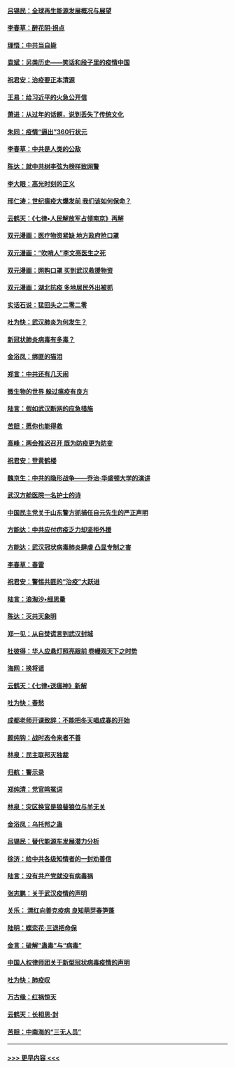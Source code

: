 #### [吕锡民：全球再生能源发展概况与展望](../pages/nsc993/n11890613.md?t=02241301) 
#### [李春草：醉花阴·拐点](../pages/nsc993/n11890567.md?t=02241301) 
#### [理悟：中共当自毙](../pages/nsc993/n11890559.md?t=02241301) 
#### [袁斌：另类历史——笑话和段子里的疫情中国](../pages/nsc993/n11889243.md?t=02241301) 
#### [祝君安：治疫要正本清源](../pages/nsc993/n11889085.md?t=02241301) 
#### [王易：给习近平的火急公开信](../pages/nsc993/n11888225.md?t=02241301) 
#### [萧进：从过年的话题，说到丢失了传统文化](../pages/nsc993/n11887732.md?t=02241301) 
#### [朱同：疫情“逼出”360行状元](../pages/nsc993/n11887678.md?t=02241301) 
#### [李春草：中共是人类的公敌](../pages/nsc993/n11887656.md?t=02241301) 
#### [陈达：就中共树李弦为榜样致网警](../pages/nsc993/n11887625.md?t=02241301) 
#### [李大眼：高光时刻的正义](../pages/nsc993/n11887585.md?t=02241301) 
#### [邢仁涛：世纪瘟疫大爆发前 我们该如何保命？](../pages/nsc993/n11887535.md?t=02241301) 
#### [云鹤天：《七律▪人民解放军占领南京》再解](../pages/nsc993/n11887524.md?t=02241301) 
#### [双元漫画：医疗物资紧缺 地方政府抢口罩](../pages/nsc993/n11884744.md?t=02241301) 
#### [双元漫画：“吹哨人”李文亮医生之死](../pages/nsc993/n11884705.md?t=02241301) 
#### [双元漫画：网购口罩 买到武汉救援物资](../pages/nsc993/n11884670.md?t=02241301) 
#### [双元漫画：湖北抗疫 多地居民外出被抓](../pages/nsc993/n11884643.md?t=02241301) 
#### [实话石说：猛回头之二零二零](../pages/nsc993/n11883968.md?t=02241301) 
#### [吐为快：武汉肺炎为何发生？](../pages/nsc993/n11882180.md?t=02241301) 
#### [新冠状肺炎病毒有多毒？](../pages/nsc993/n11881790.md?t=02241301) 
#### [金浴凤：绑匪的猫泪](../pages/nsc993/n11880664.md?t=02241301) 
#### [郑言：中共还有几天闹](../pages/nsc993/n11880645.md?t=02241301) 
#### [微生物的世界 躲过瘟疫有良方](../pages/nsc993/n11880492.md?t=02241301) 
#### [陆言：假如武汉断网的应急措施](../pages/nsc993/n11880619.md?t=02241301) 
#### [苦胆：愿你也能得救](../pages/nsc993/n11880601.md?t=02241301) 
#### [高峰：两会推迟召开  既为防疫更为防变](../pages/nsc993/n11879977.md?t=02241301) 
#### [祝君安：登黄鹤楼](../pages/nsc993/n11880583.md?t=02241301) 
#### [魏京生：中共的隐形战争——乔治‧华盛顿大学的演讲](../pages/nsc993/n11879765.md?t=02241301) 
#### [武汉方舱医院一名护士的诗](../pages/nsc993/n11878480.md?t=02241301) 
#### [中国民主党关于山东警方抓捕任自元先生的严正声明](../pages/nsc993/n11877506.md?t=02241301) 
#### [方能达：中共应付疠疫乏力却坚拒外援](../pages/nsc993/n11877497.md?t=02241301) 
#### [方能达：武汉冠状病毒肺炎肆虐 凸显专制之害](../pages/nsc993/n11877475.md?t=02241301) 
#### [李春草：春雷](../pages/nsc993/n11876287.md?t=02241301) 
#### [祝君安：警惕共匪的“治疫”大跃进](../pages/nsc993/n11876084.md?t=02241301) 
#### [陆言：浪淘沙•细思量](../pages/nsc993/n11876071.md?t=02241301) 
#### [陈达：灭共天象明](../pages/nsc993/n11876063.md?t=02241301) 
#### [郑一见：从自焚谎言到武汉封城](../pages/nsc993/n11875621.md?t=02241301) 
#### [杜彼得：华人应悬灯照亮跟前 卷幔观天下之时势](../pages/nsc993/n11874822.md?t=02241301) 
#### [海网：换将谣](../pages/nsc993/n11873712.md?t=02241301) 
#### [云鹤天：《七律▪送瘟神》新解](../pages/nsc993/n11873598.md?t=02241301) 
#### [吐为快：春愁](../pages/nsc993/n11872801.md?t=02241301) 
#### [成都老师开课致辞：不能把冬天唱成春的开始](../pages/nsc993/n11872653.md?t=02241301) 
#### [颜纯钩：战时态令来者不善](../pages/nsc993/n11872011.md?t=02241301) 
#### [林泉：民主联邦灭独裁](../pages/nsc993/n11870998.md?t=02241301) 
#### [归航：警示录](../pages/nsc993/n11870963.md?t=02241301) 
#### [郑纯清：党官鸣冤词](../pages/nsc993/n11870938.md?t=02241301) 
#### [林泉：灾区换官是狼替狼位与羊无关](../pages/nsc993/n11870896.md?t=02241301) 
#### [金浴凤：乌托邦之蛊](../pages/nsc993/n11870879.md?t=02241301) 
#### [吕锡民：替代能源车发展潜力分析](../pages/nsc993/n11870656.md?t=02241301) 
#### [徐济：给中共各级知情者的一封劝善信](../pages/nsc993/n11868561.md?t=02241301) 
#### [陆言：没有共产党就没有病毒祸](../pages/nsc993/n11868232.md?t=02241301) 
#### [张志鹏：关于武汉疫情的声明](../pages/nsc993/n11867182.md?t=02241301) 
#### [关乐： 漂红向善克疫病 良知萌芽春笋蓬](../pages/nsc993/n11865710.md?t=02241301) 
#### [陆明：蝶恋花‧三退把命保](../pages/nsc993/n11865673.md?t=02241301) 
#### [金言：破解“蛊毒”与“病毒”](../pages/nsc993/n11864103.md?t=02241301) 
#### [中国人权律师团关于新型冠状病毒疫情的声明](../pages/nsc993/n11864249.md?t=02241301) 
#### [吐为快：肺疫叹](../pages/nsc993/n11864027.md?t=02241301) 
#### [万古缘：红祸惊天](../pages/nsc993/n11864079.md?t=02241301) 
#### [云鹤天：长相思‧封](../pages/nsc993/n11864006.md?t=02241301) 
#### [苦胆：中南海的“三无人员”](../pages/nsc993/n11862997.md?t=02241301) 

----
#### [ >>> 更早内容 <<< ](../indexes/nsc993-earlier.md)
